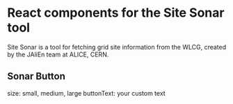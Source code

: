 # React components for the Site Sonar tool
Site Sonar is a tool for fetching grid site information from the WLCG, created by the JAliEn team at ALICE, CERN. 


## Sonar Button
<SonarButton buttonText="Button Text" size="large"></SonarButton>

size: small, medium, large
buttonText: your custom text